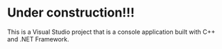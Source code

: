 # Under construction!!!
This is a Visual Studio project that is a console application built with C++ and .NET Framework.



